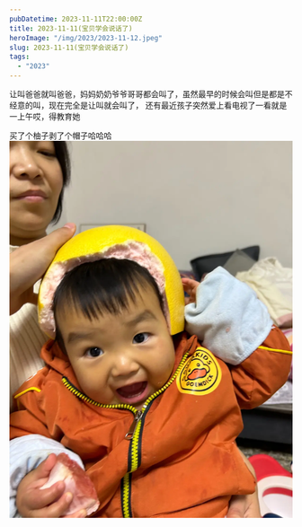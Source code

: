 ```yaml
---
pubDatetime: 2023-11-11T22:00:00Z
title: 2023-11-11(宝贝学会说话了)
heroImage: "/img/2023/2023-11-12.jpeg"
slug: 2023-11-11(宝贝学会说话了)
tags:
  - "2023"
---
```


让叫爸爸就叫爸爸，妈妈奶奶爷爷哥哥都会叫了，虽然最早的时候会叫但是都是不经意的叫，现在完全是让叫就会叫了， 还有最近孩子突然爱上看电视了一看就是一上午哎，得教育她

买了个柚子剥了个帽子哈哈哈
![](../../../../public/img/2023/2023-11-12.jpeg)

